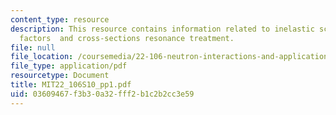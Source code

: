 ```yaml
---
content_type: resource
description: This resource contains information related to inelastic scattering, dancoff
  factors  and cross-sections resonance treatment.
file: null
file_location: /coursemedia/22-106-neutron-interactions-and-applications-spring-2010/03609467f3b30a32fff2b1c2b2cc3e59_MIT22_106S10_pp1.pdf
file_type: application/pdf
resourcetype: Document
title: MIT22_106S10_pp1.pdf
uid: 03609467-f3b3-0a32-fff2-b1c2b2cc3e59
---
```

